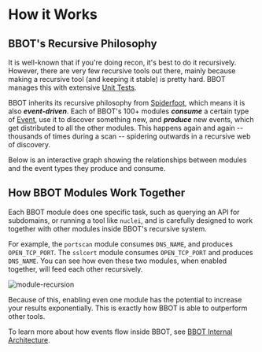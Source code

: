 # How it Works

## BBOT's Recursive Philosophy

It is well-known that if you're doing recon, it's best to do it recursively. However, there are very few recursive tools out there, mainly because making a recursive tool (and keeping it stable) is pretty hard. BBOT manages this with extensive [Unit Tests](./dev/tests.md).

BBOT inherits its recursive philosophy from [Spiderfoot](https://github.com/smicallef/spiderfoot), which means it is also ***event-driven***. Each of BBOT's 100+ modules ***consume*** a certain type of [Event](./scanning/events.md), use it to discover something new, and ***produce*** new events, which get distributed to all the other modules. This happens again and again -- thousands of times during a scan -- spidering outwards in a recursive web of discovery.

Below is an interactive graph showing the relationships between modules and the event types they produce and consume.

<!-- BBOT CHORD GRAPH -->
<div id="vis"></div>
<script type="text/javascript">
  window.addEventListener(
    'load',
    function() {
      vegaEmbed(
        '#vis',
        '/bbot/data/chord_graph/vega.json',
        {renderer: 'svg'}
      );
    }
  );
</script>
<!-- END BBOT CHORD GRAPH -->

## How BBOT Modules Work Together

Each BBOT module does one specific task, such as querying an API for subdomains, or running a tool like `nuclei`, and is carefully designed to work together with other modules inside BBOT's recursive system.

For example, the `portscan` module consumes `DNS_NAME`, and produces `OPEN_TCP_PORT`. The `sslcert` module consumes `OPEN_TCP_PORT` and produces `DNS_NAME`. You can see how even these two modules, when enabled together, will feed each other recursively.

![module-recursion](https://github.com/blacklanternsecurity/bbot/assets/20261699/10ff5fb4-b3e7-453d-9772-7a26808b071e)

Because of this, enabling even one module has the potential to increase your results exponentially. This is exactly how BBOT is able to outperform other tools.

To learn more about how events flow inside BBOT, see [BBOT Internal Architecture](./dev/architecture.md).
